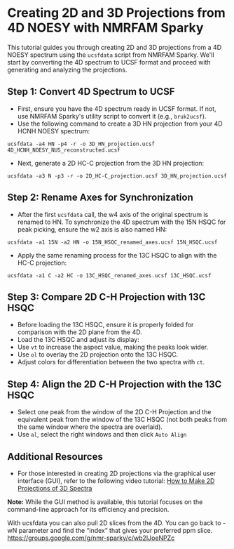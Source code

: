 # Creating 2D and 3D Projections from 4D NOESY with NMRFAM Sparky

This tutorial guides you through creating 2D and 3D projections from a 4D NOESY spectrum using the `ucsfdata` script from NMRFAM Sparky. We'll start by converting the 4D spectrum to UCSF format and proceed with generating and analyzing the projections.

## Step 1: Convert 4D Spectrum to UCSF

- First, ensure you have the 4D spectrum ready in UCSF format. If not, use NMRFAM Sparky's utility script to convert it (e.g., `bruk2ucsf`).
- Use the following command to create a 3D HN projection from your 4D HCNH NOESY spectrum:

```shell
ucsfdata -a4 HN -p4 -r -o 3D_HN_projection.ucsf 4D_HCNH_NOESY_NUS_reconstructed.ucsf
```

- Next, generate a 2D HC-C projection from the 3D HN projection:

```shell
ucsfdata -a3 N -p3 -r -o 2D_HC-C_projection.ucsf 3D_HN_projection.ucsf
```


## Step 2: Rename Axes for Synchronization

- After the first `ucsfdata` call, the w4 axis of the original spectrum is renamed to HN. To synchronize the 4D spectrum with the 15N HSQC for peak picking, ensure the w2 axis is also named HN:

```shell
ucsfdata -a1 15N -a2 HN -o 15N_HSQC_renamed_axes.ucsf 15N_HSQC.ucsf
```

- Apply the same renaming process for the 13C HSQC to align with the HC-C projection:

```shell
ucsfdata -a1 C -a2 HC -o 13C_HSQC_renamed_axes.ucsf 13C_HSQC.ucsf
```


## Step 3: Compare 2D C-H Projection with 13C HSQC

- Before loading the 13C HSQC, ensure it is properly folded for comparison with the 2D plane from the 4D.
- Load the 13C HSQC and adjust its display:
- Use `vt` to increase the aspect value, making the peaks look wider.
- Use `ol` to overlay the 2D projection onto the 13C HSQC.
- Adjust colors for differentiation between the two spectra with `ct`.

## Step 4: Align the 2D C-H Projection with the 13C HSQC

- Select one peak from the window of the 2D C-H Projection and the equivalent peak from the window of the 13C HSQC (not both peaks from the same window where the spectra are overlaid).
- Use `al`, select the right windows and then click `Auto Align`

## Additional Resources

- For those interested in creating 2D projections via the graphical user interface (GUI), refer to the following video tutorial: [How to Make 2D Projections of 3D Spectra](https://www.youtube.com/watch?v=KyfyS5inLwI)

**Note:** While the GUI method is available, this tutorial focuses on the command-line approach for its efficiency and precision.


With ucsfdata you can also pull 2D slices from the 4D. You can go back to -wN parameter and find the “index” that gives your preferred ppm slice.
https://groups.google.com/g/nmr-sparky/c/wb2IJoeNPZc
